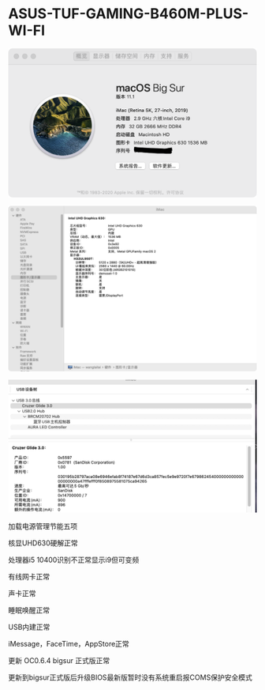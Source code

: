 # ASUS-TUF-GAMING-B460M-PLUS-WI-FI

![image](https://github.com/chimamaxianga/ASUS-TUF-GAMING-B460M-PLUS-WI-FI-/blob/main/WX20201217-174259%402x.png)

![image](https://github.com/chimamaxianga/ASUS-TUF-GAMING-B460M-PLUS-WI-FI-/blob/main/WX20201217-174323%402x.png)

![image](https://github.com/chimamaxianga/ASUS-TUF-GAMING-B460M-PLUS-WI-FI-/blob/main/1608198285204.jpg)



加载电源管理节能五项

核显UHD630硬解正常

处理器i5 10400识别不正常显示i9但可变频

有线网卡正常 

声卡正常

睡眠唤醒正常

USB内建正常 

iMessage，FaceTime，AppStore正常


更新
OC0.6.4 bigsur 正式版正常

更新到bigsur正式版后升级BIOS最新版暂时没有系统重启报COMS保护安全模式
